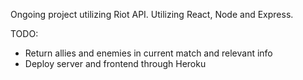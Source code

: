 Ongoing project utilizing Riot API.
Utilizing React, Node and Express.

TODO:
  - Return allies and enemies in current match and relevant info
  - Deploy server and frontend through Heroku
